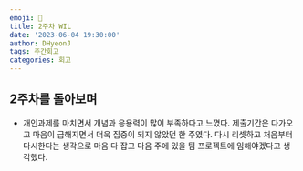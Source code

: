 ```yaml
---
emoji: 📝
title: 2주차 WIL
date: '2023-06-04 19:30:00'
author: DHyeonJ
tags: 주간회고
categories: 회고
---
```


## 2주차를 돌아보며

- 개인과제를 마치면서 개념과 응용력이 많이 부족하다고 느꼈다. 제출기간은 다가오고 마음이 급해지면서 더욱 집중이 되지 않았던 한 주였다. 다시 리셋하고 처음부터 다시한다는 생각으로 마음 다 잡고 다음 주에 있을 팀 프로젝트에 임해야겠다고 생각했다.

```toc

```
